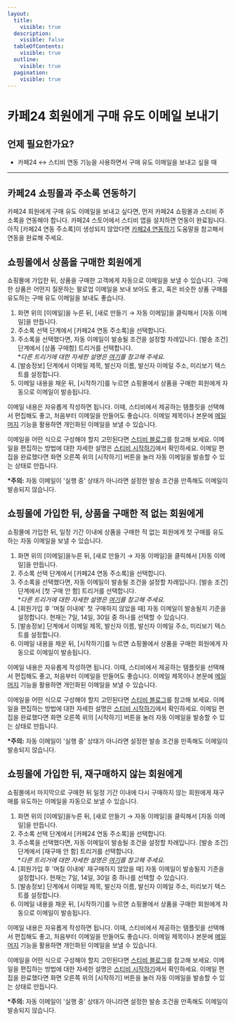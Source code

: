 ```yaml
---
layout:
  title:
    visible: true
  description:
    visible: false
  tableOfContents:
    visible: true
  outline:
    visible: true
  pagination:
    visible: true
---
```


# 카페24 회원에게 구매 유도 이메일 보내기

## 언제 필요한가요?

* 카페24 ↔ 스티비 연동 기능을 사용하면서 구매 유도 이메일을 보내고 싶을 때

***

## 카페24 쇼핑몰과 주소록 연동하기 <a href="#h_01hre9s9frgdt1zdnfkq19p2fb" id="h_01hre9s9frgdt1zdnfkq19p2fb"></a>

카페24 회원에게 구매 유도 이메일을 보내고 싶다면, 먼저 카페24 쇼핑몰과 스티비 주소록을 연동해야 합니다. 카페24 스토어에서 스티비 앱을 설치하면 연동이 완료됩니다. 아직 \[카페24 연동 주소록]이 생성되지 않았다면 [카페24 연동하기](../../integration/cafe24/) 도움말을 참고해서 연동을 완료해 주세요.



## 쇼핑몰에서 상품을 구매한 회원에게&#x20;

쇼핑몰에 가입한 뒤, 상품을 구매한 고객에게 자동으로 이메일을 보낼 수 있습니다. 구매한 상품은 어떤지 질문하는 팔로업 이메일을 보내 보아도 좋고, 혹은 비슷한 상품 구매를 유도하는 구매 유도 이메일을 보내도 좋습니다.



1. 화면 위의 \[이메일]을 누른 뒤, \[새로 만들기 → 자동 이메일]을 클릭해서 \[자동 이메일]을 만듭니다.
2. 주소록 선택 단계에서 \[카페24 연동 주소록]을 선택합니다.&#x20;
3. 주소록을 선택했다면, 자동 이메일이 발송될 조건을 설정할 차례입니다. \[발송 조건] 단계에서 \[상품 구매함] 트리거를 선택합니다. \
   \*_다른 트리거에 대한 자세한 설명은_ [_여기_](../../email/automation/using.md#trigger)_를 참고해 주세요._&#x20;
4. \[발송정보] 단계에서 이메일 제목, 발신자 이름, 발신자 이메일 주소, 미리보기 텍스트를 설정합니다.&#x20;
5.  이메일 내용을 채운 뒤, \[시작하기]를 누르면 쇼핑몰에서 상품을 구매한 회원에게 자동으로 이메일이 발송됩니다.&#x20;



이메일 내용은 자유롭게 작성하면 됩니다. 이때, 스티비에서 제공하는 템플릿을 선택해서 편집해도 좋고, 처음부터 이메일을 만들어도 좋습니다. 이메일 제목이나 본문에 [메일머지](../../email/edit/personalized-merge.md) 기능을 활용하면 개인화된 이메일을 보낼 수 있습니다.&#x20;

이메일을 어떤 식으로 구성해야 할지 고민된다면 [스티비 블로그](https://blog.stibee.com/welcome-email/)를 참고해 보세요. 이메일을 편집하는 방법에 대한 자세한 설명은 [스티비 시작하기](../../getting-started/send-first-email.md#undefined-2)에서 확인하세요. 이메일 편집을 완료했다면 화면 오른쪽 위의 \[시작하기] 버튼을 눌러 자동 이메일을 발송할 수 있는 상태로 만듭니다.

**\*주의:** 자동 이메일이 '실행 중' 상태가 아니라면 설정한 발송 조건을 만족해도 이메일이 발송되지 않습니다.



## 쇼핑몰에 가입한 뒤, 상품을 구매한 적 없는 회원에게

쇼핑몰에 가입한 뒤, 일정 기간 이내에 상품을 구매한 적 없는 회원에게 첫 구매를 유도하는 자동 이메일을 보낼 수 있습니다.



1. 화면 위의 \[이메일]을누른 뒤, \[새로 만들기 → 자동 이메일]을 클릭해서 \[자동 이메일]을 만듭니다.
2. 주소록 선택 단계에서 \[카페24 연동 주소록]을 선택합니다.
3. 주소록을 선택했다면, 자동 이메일이 발송될 조건을 설정할 차례입니다. \[발송 조건] 단계에서 \[첫 구매 안 함] 트리거를 선택합니다. \
   \*_다른 트리거에 대한 자세한 설명은_ [_여기_](../../email/automation/using.md#trigger)_를 참고해 주세요._&#x20;
4. \[회원가입 후 '며칠 이내에' 첫 구매하지 않았을 때] 자동 이메일이 발송될지 기준을 설정합니다. 현재는 7일, 14일, 30일 중 하나를 선택할 수 있습니다.&#x20;
5. \[발송정보] 단계에서 이메일 제목, 발신자 이름, 발신자 이메일 주소, 미리보기 텍스트를 설정합니다.&#x20;
6.  이메일 내용을 채운 뒤, \[시작하기]를 누르면 쇼핑몰에서 상품을 구매한 회원에게 자동으로 이메일이 발송됩니다.&#x20;



이메일 내용은 자유롭게 작성하면 됩니다. 이때, 스티비에서 제공하는 템플릿을 선택해서 편집해도 좋고, 처음부터 이메일을 만들어도 좋습니다. 이메일 제목이나 본문에 [메일머지](../../email/edit/personalized-merge.md) 기능을 활용하면 개인화된 이메일을 보낼 수 있습니다.&#x20;

이메일을 어떤 식으로 구성해야 할지 고민된다면 [스티비 블로그](https://blog.stibee.com/welcome-email/)를 참고해 보세요. 이메일을 편집하는 방법에 대한 자세한 설명은 [스티비 시작하기](../../getting-started/send-first-email.md#undefined-2)에서 확인하세요. 이메일 편집을 완료했다면 화면 오른쪽 위의 \[시작하기] 버튼을 눌러 자동 이메일을 발송할 수 있는 상태로 만듭니다.

**\*주의:** 자동 이메일이 '실행 중' 상태가 아니라면 설정한 발송 조건을 만족해도 이메일이 발송되지 않습니다.



## 쇼핑몰에 가입한 뒤, 재구매하지 않는 회원에게

쇼핑몰에서 마지막으로 구매한 뒤 일정 기간 이내에 다시 구매하지 않는 회원에게 재구매를 유도하는 이메일을 자동으로 보낼 수 있습니다.

&#x20;

1. 화면 위의 \[이메일]을누른 뒤, \[새로 만들기 → 자동 이메일]을 클릭해서 \[자동 이메일]을 만듭니다.
2. 주소록 선택 단계에서 \[카페24 연동 주소록]을 선택합니다.
3. 주소록을 선택했다면, 자동 이메일이 발송될 조건을 설정할 차례입니다. \[발송 조건] 단계에서 \[재구매 안 함] 트리거를 선택합니다. \
   \*_다른 트리거에 대한 자세한 설명은_ [_여기_](../../email/automation/using.md#trigger)_를 참고해 주세요._&#x20;
4. \[회원가입 후 '며칠 이내에' 재구매하지 않았을 때] 자동 이메일이 발송될지 기준을 설정합니다. 현재는 7일, 14일, 30일 중 하나를 선택할 수 있습니다.&#x20;
5. \[발송정보] 단계에서 이메일 제목, 발신자 이름, 발신자 이메일 주소, 미리보기 텍스트를 설정합니다.&#x20;
6. 이메일 내용을 채운 뒤, \[시작하기]를 누르면 쇼핑몰에서 상품을 구매한 회원에게 자동으로 이메일이 발송됩니다.&#x20;



이메일 내용은 자유롭게 작성하면 됩니다. 이때, 스티비에서 제공하는 템플릿을 선택해서 편집해도 좋고, 처음부터 이메일을 만들어도 좋습니다. 이메일 제목이나 본문에 [메일머지](../../email/edit/personalized-merge.md) 기능을 활용하면 개인화된 이메일을 보낼 수 있습니다.&#x20;

이메일을 어떤 식으로 구성해야 할지 고민된다면 [스티비 블로그](https://blog.stibee.com/welcome-email/)를 참고해 보세요. 이메일을 편집하는 방법에 대한 자세한 설명은 [스티비 시작하기](../../getting-started/send-first-email.md#undefined-2)에서 확인하세요. 이메일 편집을 완료했다면 화면 오른쪽 위의 \[시작하기] 버튼을 눌러 자동 이메일을 발송할 수 있는 상태로 만듭니다.

**\*주의:** 자동 이메일이 '실행 중' 상태가 아니라면 설정한 발송 조건을 만족해도 이메일이 발송되지 않습니다.
